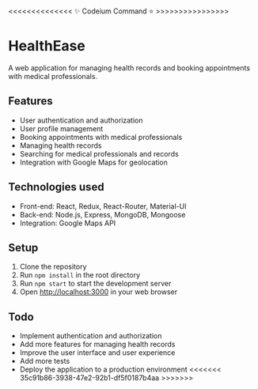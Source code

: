 <<<<<<<<<<<<<<  ✨ Codeium Command ⭐  >>>>>>>>>>>>>>>>
# HealthEase
A web application for managing health records and booking appointments with medical professionals.

## Features

* User authentication and authorization
* User profile management
* Booking appointments with medical professionals
* Managing health records
* Searching for medical professionals and records
* Integration with Google Maps for geolocation

## Technologies used

* Front-end: React, Redux, React-Router, Material-UI
* Back-end: Node.js, Express, MongoDB, Mongoose
* Integration: Google Maps API

## Setup

1. Clone the repository
2. Run `npm install` in the root directory
3. Run `npm start` to start the development server
4. Open [http://localhost:3000](http://localhost:3000) in your web browser

## Todo

* Implement authentication and authorization
* Add more features for managing health records
* Improve the user interface and user experience
* Add more tests
* Deploy the application to a production environment
<<<<<<<  35c91b86-3938-47e2-92b1-df5f0187b4aa  >>>>>>>